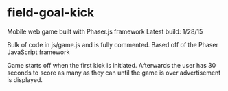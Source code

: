 # field-goal-kick
Mobile web game built with Phaser.js framework
Latest build: 1/28/15

Bulk of code in js/game.js and is fully commented. 
Based off of the Phaser JavaScript framework

Game starts off when the first kick is initiated. Afterwards the user has 30 seconds to score as many as they can until the game is over advertisement is displayed.
